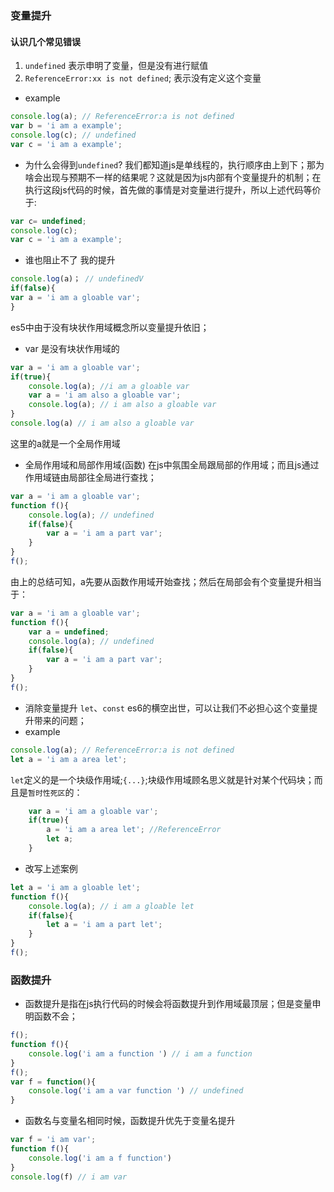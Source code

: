 ### 变量提升
#### 认识几个常见错误
1. `undefined` 表示申明了变量，但是没有进行赋值
2. `ReferenceError:xx is not defined`; 表示没有定义这个变量
- example
```js
console.log(a); // ReferenceError:a is not defined
var b = 'i am a example'; 
console.log(c); // undefined
var c = 'i am a example'; 
```
- 为什么会得到`undefined`?
我们都知道js是单线程的，执行顺序由上到下；那为啥会出现与预期不一样的结果呢？这就是因为js内部有个变量提升的机制；在执行这段js代码的时候，首先做的事情是对变量进行提升，所以上述代码等价于:
```js
var c= undefined;
console.log(c);
var c = 'i am a example';
```
- 谁也阻止不了 我的提升
```js
console.log(a)； // undefinedV
if(false){
var a = 'i am a gloable var';
}
```
es5中由于没有块状作用域概念所以变量提升依旧；
- var 是没有块状作用域的
```js
var a = 'i am a gloable var';
if(true){
    console.log(a); //i am a gloable var
    var a = 'i am also a gloable var';
    console.log(a); // i am also a gloable var
}
console.log(a) // i am also a gloable var
```
这里的a就是一个全局作用域

- 全局作用域和局部作用域(函数)
在js中氛围全局跟局部的作用域；而且js通过作用域链由局部往全局进行查找；
```js
var a = 'i am a gloable var';
function f(){
    console.log(a); // undefined
    if(false){
        var a = 'i am a part var';
    }
}
f();
```
由上的总结可知，a先要从函数作用域开始查找；然后在局部会有个变量提升相当于：
```js
var a = 'i am a gloable var';
function f(){
    var a = undefined;
    console.log(a); // undefined
    if(false){
        var a = 'i am a part var';
    }
}
f();
```
- 消除变量提升 `let`、`const`
es6的横空出世，可以让我们不必担心这个变量提升带来的问题；
- example
```js
console.log(a); // ReferenceError:a is not defined
let a = 'i am a area let';
```
`let`定义的是一个块级作用域;`{...}`;块级作用域顾名思义就是针对某个代码块；而且是`暂时性死区`的：
```js
    var a = 'i am a gloable var';
    if(true){
        a = 'i am a area let'; //ReferenceError
        let a;
    }
```
- 改写上述案例
```js
let a = 'i am a gloable let';
function f(){
    console.log(a); // i am a gloable let
    if(false){
        let a = 'i am a part let';
    }
}
f();
```
### 函数提升
- 函数提升是指在js执行代码的时候会将函数提升到作用域最顶层；但是变量申明函数不会；
```js
f();
function f(){
    console.log('i am a function ') // i am a function
}
f();
var f = function(){
    console.log('i am a var function ') // undefined
}
```
- 函数名与变量名相同时候，函数提升优先于变量名提升
```js
var f = 'i am var';
function f(){
    console.log('i am a f function')
}
console.log(f) // i am var 
```
